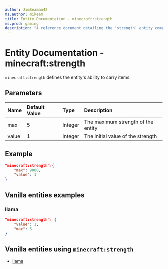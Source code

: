 ```yaml
---
author: JimSeaman42
ms.author: mikeam
title: Entity Documentation - minecraft:strength
ms.prod: gaming
description: "A reference document detailing the 'strength' entity component"
---
```


# Entity Documentation - minecraft:strength

`minecraft:strength` defines the entity's ability to carry items.

## Parameters

|Name |Default Value  |Type  |Description  |
|:----------|:----------|:----------|:----------|
| max| 5| Integer| The maximum strength of the entity |
|value| 1| Integer|  The initial value of the strength |

## Example

```json
"minecraft:strength":{
    "max": 9000,
    "value": 1
}
```

## Vanilla entities examples

### llama

```json
"minecraft:strength": {
    "value": 1,
    "max": 5
}
```

## Vanilla entities using `minecraft:strength`

- [llama](../../../../Source/VanillaBehaviorPack_Snippets/entities/llama.md)
